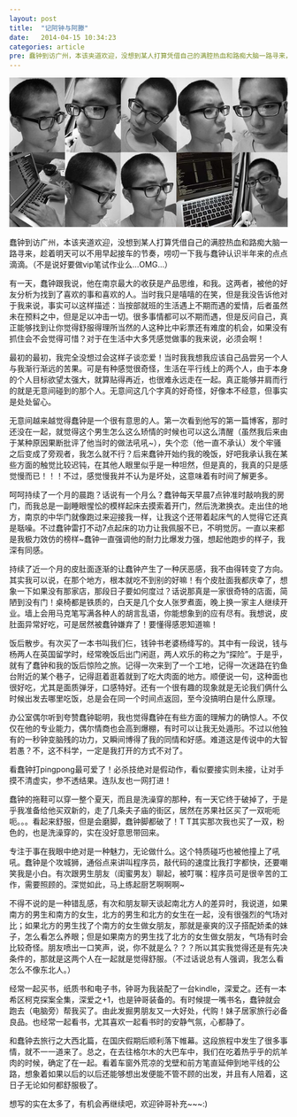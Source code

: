 ```yaml
---
layout: post
title:  "记阿钟与阿滕"
date:   2014-04-15 10:34:23
categories: article
pre: 蠢钟到访广州，本该夹道欢迎，没想到某人打算凭借自己的满腔热血和路痴大脑一路寻来，趁着明天可以不用早起接车的节奏，唠叨一下我与蠢钟认识半年来的点点滴滴。
---
```


![](/images/photosofzhong.jpg)

蠢钟到访广州，本该夹道欢迎，没想到某人打算凭借自己的满腔热血和路痴大脑一路寻来，趁着明天可以不用早起接车的节奏，唠叨一下我与蠢钟认识半年来的点点滴滴。（不是说好要做vip笔试作业么...OMG...）

有一天，蠢钟跟我说，他在南京最大的收获是产品思维，和我。这两者，被他的好友分析为找到了喜欢的事和喜欢的人。当时我只是嘻嘻的在笑，但是我没告诉他对于我来说，事实可以这样描述：当按部就班的生活遇上不期而遇的爱情，后者虽然未在预料之中，但是足以冲击一切。很多事情都可以不期而遇，但是反问自己，真正能够找到让你觉得舒服得理所当然的人这种比中彩票还有难度的机会，如果没有抓住会不会觉得可惜？对于在生活中大多凭感觉做事的我来说，必须会啊！

最初的最初，我完全没想过会这样子谈恋爱！当时我我想我应该自己品尝另一个人与我渐行渐远的苦果。可是有种感觉很奇怪，生活在平行线上的两个人，由于本身的个人目标欲望太强大，就算贴得再近，也很难永远走在一起。真正能够并肩而行的就是无意间碰到的那个人。无意间这几个字真的好奇怪，好像本不经意，但事实是处处留心。

无意间越来越觉得蠢钟是一个很有意思的人。第一次看到他写的第一篇博客，那时还没在一起，就觉得这个男生怎么这么矫情的时候也可以这么清醒（虽然我后来由于某种原因果断批评了他当时的做法吼吼~），失个恋（他一直不承认）发个牢骚之后变成了旁观者，我怎么就不行？后来蠢钟开始约我的晚饭，好吧我承认我在某些方面的触觉比较迟钝，在其他人眼里似乎是一种坦然，但是真的，我真的只是感觉慢而已！！！不过，感觉慢我并不认为是坏处，这意味着有时间了解更多。

呵呵持续了一个月的晨跑？话说有一个月么？蠢钟每天早晨7点钟准时敲响我的房门，而我总是一副睡眼惺忪的模样起床去摸索着开门，然后洗漱换衣。走出住的地方，南京的中华门就像跑过来迎接我一样，让我这个还带着起床气的人觉得它还真是聒噪。不过蠢钟雷打不动7点起床的功力让我佩服不已，不明觉厉。一直以来都是我极力效仿的榜样~蠢钟一直强调他的耐力比爆发力强，想起他跑步的样子，我深有同感。

持续了近一个月的皮肚面逐渐的让蠢钟产生了一种厌恶感，我不由得转变了方向。其实我可以说，在那个地方，根本就吃不到别的好嘛！有个皮肚面我都庆幸了，想象一下如果没有那家店，那段日子要如何度过？话说那真是一家很奇特的店面，简陋到没有门！桌椅都是铁质的，白天是几个女人张罗煮面，晚上换一家主人继续开业。墙上会用马克笔写满各种人的胡言乱语，你能想象到的应有尽有。我想说，皮肚面异常好吃，可是居然被蠢钟嫌弃了！要懂得感恩知道嘛！

饭后散步。有次买了一本书叫我们仨，钱钟书老婆杨绛写的。其中有一段说，钱与杨两人在英国留学时，经常晚饭后出门闲逛，两人欢乐的称之为“探险”。于是乎，就有了蠢钟和我的饭后惊险之旅。记得一次来到了一个工地，记得一次迷路在钓鱼台附近的某个巷子，记得逛着逛着就到了吃大肉面的地方。顺便说一句，这种面也很好吃，尤其是面质弹牙，口感特好。还有一个很有趣的现象就是无论我们俩什么时候出发去哪里吃饭，总是会在同一个时间点返回，至今没搞明白是什么原理。

办公室偶尔听到夸赞蠢钟聪明，我也觉得蠢钟在有些方面的理解力的确惊人。不仅仅在他的专业能力，偶尔情商也会高到爆棚，有时可以让我无处遁形。不过以他独有的一秒钟变脑残的功力，又瞬间博得了我的同情和好感。难道这是传说中的大智若愚？不，这不科学，一定是我打开的方式不对了。

看蠢钟打pingpong最可爱了！必杀技绝对是假动作，看似要接实则未接，让对手摸不清虚实，参不透结果。连队友也一网打进！

蠢钟的拖鞋可以穿一整个夏天，而且是洗澡穿的那种，有一天它终于破掉了，于是乎我准备给他买双新的，走了几条夫子庙的街区，居然在苏果社区买了一双呃呃呃。。。看起来舒服，但是会磨脚，蠢钟脚都破了！T T其实那次我也买了一双，粉色的，也是洗澡穿的，实在没好意思带回来。

专注于事在我眼中绝对是一种魅力，无论做什么。这个特质碰巧也被他撞上了吼吼。蠢钟是个攻城狮，通俗点来讲叫程序员，敲代码的速度比我打字都快，还要嘲笑我是小白。有次跟男生朋友（闺蜜男友）聊起，被叮嘱：程序员可是很辛苦的工作，需要照顾的。深觉如此，马上练起厨艺啊啊啊~

不得不说的是一种错乱感，有次和朋友聊天谈起南北方人的差异时，我说道，如果南方的男生和南方的女生，北方的男生和北方的女生在一起，没有很强烈的气场对比；如果北方的男生找了个南方的女生做女朋友，那就是豪爽的汉子搭配娇柔的妹子，怎么看怎么养眼；但是如果南方的男生找了北方的女生做女朋友，气场有时会比较奇怪。朋友喷出一口笑声，说，你不就是么？？？所以其实我觉得还是有先决条件的，那就是这两个人在一起就是觉得舒服。（不过话说总有人强调，我怎么看怎么不像东北人。）

经常一起买书，纸质书和电子书，钟哥为我装配了一台kindle，深爱之。还有一本希区柯克探案全集，深爱之+1，也是钟哥装备的。有时候提一嘴书名，蠢钟就会跑去（电脑旁）帮我买了。由此发掘男朋友又一大好处，代购！妹子居家旅行必备良品。也经常一起看书，尤其喜欢一起看书时的安静气氛，心都静了。

和蠢钟去旅行之大西北篇，在国庆假期后顺利落下帷幕。这段旅程中发生了很多事情，就不一一道来了。总之，在去往格尔木的大巴车中，我们在吃着热乎乎的炕羊肉的时候，确定了在一起。看着车窗外荒凉的戈壁和前方笔直延伸到地平线的公路，想象着如果以后的以后还能够想出发便能不管不顾的出发，并且有人陪着，这日子无论如何都舒服极了。

想写的实在太多了，有机会再继续吧，欢迎钟哥补充~~~:)

